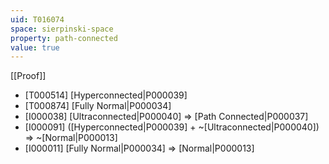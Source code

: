 ```yaml
---
uid: T016074
space: sierpinski-space
property: path-connected
value: true
---
```

[[Proof]]

* [T000514] [Hyperconnected|P000039]
* [T000874] [Fully Normal|P000034]
* [I000038] [Ultraconnected|P000040] => [Path Connected|P000037]
* [I000091] ([Hyperconnected|P000039] + ~[Ultraconnected|P000040]) => ~[Normal|P000013]
* [I000011] [Fully Normal|P000034] => [Normal|P000013]

